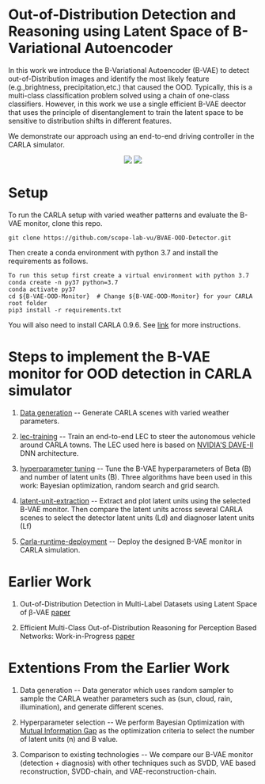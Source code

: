 # Out-of-Distribution Detection and Reasoning using Latent Space of B-Variational Autoencoder

In this work we introduce the B-Variational Autoencoder (B-VAE) to detect out-of-Distribution images and identify the most likely feature (e.g.,brightness, precipitation,etc.) that caused the OOD. Typically, this is a multi-class classification problem solved using a chain of one-class classifiers. However, in this work we use a single efficient B-VAE deector that uses the principle of disentanglement to train the latent space to be sensitive to distribution shifts in different features. 

We demonstrate our approach using an end-to-end driving controller in the CARLA simulator. 

<p align="center">
  <img src="https://github.com/Shreyasramakrishna90/B-VAE-OOD-Monitor/blob/master/videos/change-in-brightness.gif" />
  <img src="https://github.com/Shreyasramakrishna90/B-VAE-OOD-Monitor/blob/master/videos/change-in-precipitation.gif" />
</p>

# Setup

To run the CARLA setup with varied weather patterns and evaluate the B-VAE monitor, clone this repo.

```
git clone https://github.com/scope-lab-vu/BVAE-OOD-Detector.git
```
Then create a conda environment with python 3.7 and install the requirements as follows.

```
To run this setup first create a virtual environment with python 3.7
conda create -n py37 python=3.7
conda activate py37
cd ${B-VAE-OOD-Monitor}  # Change ${B-VAE-OOD-Monitor} for your CARLA root folder
pip3 install -r requirements.txt
```
You will also need to install CARLA 0.9.6. See [link](https://carla.org/2019/07/12/release-0.9.6/) for more instructions.

# Steps to implement the B-VAE monitor for OOD detection in CARLA simulator


1.  [Data generation](https://github.com/scope-lab-vu/BVAE-OOD-Detector/tree/main/data-generation) -- Generate CARLA scenes with varied weather parameters. 

2. [lec-training](https://github.com/Shreyasramakrishna90/B-VAE-OOD-Monitor/tree/master/lec-training) -- Train an end-to-end LEC to steer the autonomous vehicle around CARLA towns. The LEC used here is based on [NVIDIA'S DAVE-II](https://arxiv-org.proxy.library.vanderbilt.edu/pdf/1604.07316.pdf?source=post_page---------------------------) DNN architecture.

2. [hyperparameter tuning](https://github.com/Shreyasramakrishna90/B-VAE-OOD-Monitor/tree/master/hyperparameter-tuning) -- Tune the B-VAE hyperparameters of Beta (B) and number of latent units (B). Three algorithms have been used in this work: Bayesian optimization, random search and grid search.

3. [latent-unit-extraction](https://github.com/Shreyasramakrishna90/B-VAE-OOD-Monitor/tree/master/latent-unit-extraction) -- Extract and plot latent units using the selected B-VAE monitor. Then compare the latent units across several CARLA scenes to select the detector latent units (Ld) and diagnoser latent units (Lf)

4. [Carla-runtime-deployment](https://github.com/Shreyasramakrishna90/B-VAE-OOD-Monitor/tree/master/carla-runtime-deployment) -- Deploy the designed B-VAE monitor in CARLA simulation.

# Earlier Work

1. Out-of-Distribution Detection in Multi-Label Datasets using Latent Space of β-VAE [paper](https://scopelab.ai/files/sundar2020detecting.pdf)

2. Efficient Multi-Class Out-of-Distribution Reasoning for Perception Based Networks: Work-in-Progress [paper](https://ieeexplore-ieee-org.proxy.library.vanderbilt.edu/stamp/stamp.jsp?tp=&arnumber=9244027)


# Extentions From the Earlier Work

1. Data generation -- Data generator which uses random sampler to sample the CARLA weather parameters such as (sun, cloud, rain, illumination), and generate different scenes.

2. Hyperparameter selection -- We perform Bayesian Optimization with [Mutual Information Gap](https://arxiv-org.proxy.library.vanderbilt.edu/pdf/1802.04942.pdf) as the optimization criteria to select the number of latent units (n) and B value. 

3. Comparison to existing technologies -- We compare our B-VAE monitor (detection + diagnosis) with other techniques such as SVDD, VAE based reconstruction, SVDD-chain, and VAE-reconstruction-chain. 


